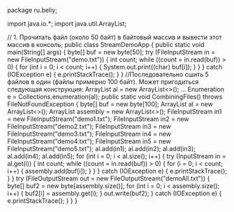 package ru.beliy;

import java.io.*;
import java.util.ArrayList;

// 1. Прочитать файл (около 50 байт) в байтовый массив и вывести этот массив в консоль;
public class StreamDemoApp {
    public static void main(String[] args) {
        byte[] buf = new byte[50];
        try (FileInputStream in = new FileInputStream("demo.txt")) {
            int count;
            while ((count = in.read(buf)) > 0) {
                for (int i = 0; i < count; i++) {
                    System.out.print((char) buf[i]);
                }
            }
        } catch (IOException e) {
            e.printStackTrace();
        }
    }
//Последовательно сшить 5 файлов в один (файлы примерно 100 байт). Может пригодиться следующая конструкция: ArrayList<InputStream> al = new ArrayList<>(); ... Enumeration<InputStream> e = Collections.enumeration(al);
    public static void CombiningFiles() throws FileNotFoundException {
        byte[] buf = new byte[100];
        ArrayList<InputStream> al = new ArrayList<>();
        ArrayList<Byte> assembly = new ArrayList<>();
        FileInputStream in1 = new FileInputStream("demo1.txt");
        FileInputStream in2 = new FileInputStream("demo2.txt");
        FileInputStream in3 = new FileInputStream("demo3.txt");
        FileInputStream in4 = new FileInputStream("demo4.txt");
        FileInputStream in5 = new FileInputStream("demo5.txt");
        al.add(in1);
        al.add(in2);
        al.add(in3);
        al.add(in4);
        al.add(in5);
        for (int i = 0; i < al.size(); i++) {
            try (InputStream in = al.get(i)) {
                int count;
                while ((count = in.read(buf)) > 0) {
                    for (i = 0; i < count; i++) {
                        assembly.add(buf[i]);
                    }
                }
            } catch (IOException e) {
                e.printStackTrace();
            }
        }
        try (FileOutputStream out = new FileOutputStream("demoAll.txt")) {
            byte[] buf2 = new byte[assembly.size()];
            for (int i = 0; i < assembly.size(); i++) {
                buf2[i] = assembly.get(i);
            }
            out.write(buf2);
        } catch (IOException e) {
            e.printStackTrace();
        }
    }
}
